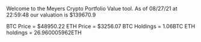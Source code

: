Welcome to the Meyers Crypto Portfolio Value tool. 
As of 08/27/21 at 22:59:48 our valuation is $139670.9 

BTC Price = $48950.22
 ETH Price = $3256.07
BTC Holdings = 1.06BTC
 ETH holdings = 26.960005962ETH 
